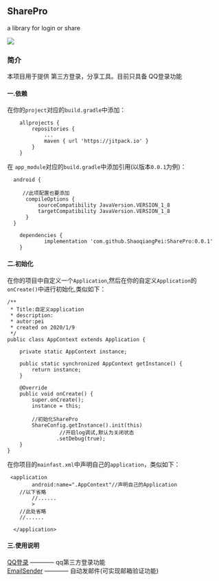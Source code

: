 ## SharePro
a library for login or share

[![](https://jitpack.io/v/ShaoqiangPei/SharePro.svg)](https://jitpack.io/#ShaoqiangPei/SharePro)
### 简介
本项目用于提供 第三方登录，分享工具。目前只具备 QQ登录功能

#### 一.依赖
在你的`project`对应的`build.gradle`中添加：
```
	allprojects {
		repositories {
			...
			maven { url 'https://jitpack.io' }
		}
	}
```
在 `app_module`对应的`build.gradle`中添加引用(以版本`0.0.1`为例)：
```
  android {

     //此项配置也要添加
      compileOptions {
          sourceCompatibility JavaVersion.VERSION_1_8
          targetCompatibility JavaVersion.VERSION_1_8
      }
  }

	dependencies {
	        implementation 'com.github.ShaoqiangPei:SharePro:0.0.1'
	}
```
#### 二.初始化
在你的项目中自定义一个`Application`,然后在你的自定义`Application`的`onCreate()`中进行初始化,类似如下：
```
/**
 * Title:自定义application
 * description:
 * autor:pei
 * created on 2020/1/9
 */
public class AppContext extends Application {

    private static AppContext instance;

    public static synchronized AppContext getInstance() {
        return instance;
    }

    @Override
    public void onCreate() {
        super.onCreate();
        instance = this;

        //初始化SharePro
        ShareConfig.getInstance().init(this)
                 //开启log调试,默认为关闭状态
                .setDebug(true);
    }
}
```
在你项目的`mainfast.xml`中声明自己的`application`，类似如下：
```
 <application
        android:name=".AppContext"//声明自己的Application
	//以下省略
        //......
        >
    //此处省略
    //......

  </application>
```
#### 三.使用说明
[QQ登录](https://github.com/ShaoqiangPei/SharePro/blob/main/read/QQ%E7%99%BB%E5%BD%95%E4%BD%BF%E7%94%A8%E8%AF%B4%E6%98%8E.md) ————  qq第三方登录功能  
[EmailSender](https://github.com/ShaoqiangPei/SharePro/blob/main/read/EmailSender%E4%BD%BF%E7%94%A8%E8%AF%B4%E6%98%8E.md) ————  自动发邮件(可实现邮箱验证功能) 

